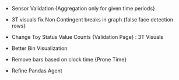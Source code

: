 - Sensor Validation {Aggregation only for given time periods}
- 3T visuals fix Non Contingent breaks in graph {false face detection rows}
- Change Toy Status Value Counts {Validation Page} : 3T Visuals
- Better Bin Visualization 
- Remove bars based on clock time {Prone Time}

- Refine Pandas Agent

